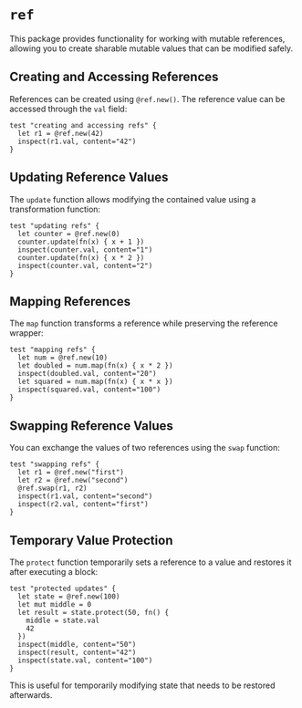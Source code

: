 # `ref`

This package provides functionality for working with mutable references, allowing you to create sharable mutable values that can be modified safely.

## Creating and Accessing References

References can be created using `@ref.new()`. The reference value can be accessed through the `val` field:

```moonbit
test "creating and accessing refs" {
  let r1 = @ref.new(42)
  inspect(r1.val, content="42")
}
```

## Updating Reference Values

The `update` function allows modifying the contained value using a transformation function:

```moonbit
test "updating refs" {
  let counter = @ref.new(0)
  counter.update(fn(x) { x + 1 })
  inspect(counter.val, content="1")
  counter.update(fn(x) { x * 2 })
  inspect(counter.val, content="2")
}
```

## Mapping References

The `map` function transforms a reference while preserving the reference wrapper:

```moonbit
test "mapping refs" {
  let num = @ref.new(10)
  let doubled = num.map(fn(x) { x * 2 })
  inspect(doubled.val, content="20")
  let squared = num.map(fn(x) { x * x })
  inspect(squared.val, content="100")
}
```

## Swapping Reference Values

You can exchange the values of two references using the `swap` function:

```moonbit
test "swapping refs" {
  let r1 = @ref.new("first")
  let r2 = @ref.new("second")
  @ref.swap(r1, r2)
  inspect(r1.val, content="second")
  inspect(r2.val, content="first")
}
```

## Temporary Value Protection

The `protect` function temporarily sets a reference to a value and restores it after executing a block:

```moonbit
test "protected updates" {
  let state = @ref.new(100)
  let mut middle = 0
  let result = state.protect(50, fn() {
    middle = state.val
    42
  })
  inspect(middle, content="50")
  inspect(result, content="42")
  inspect(state.val, content="100")
}
```

This is useful for temporarily modifying state that needs to be restored afterwards.
